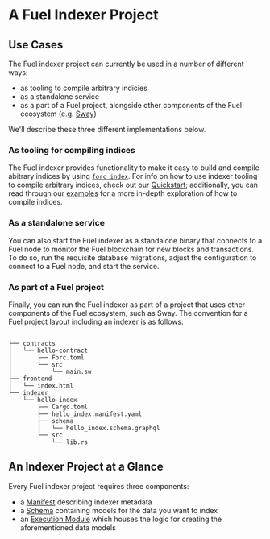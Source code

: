 # A Fuel Indexer Project

## Use Cases

The Fuel indexer project can currently be used in a number of different ways:

- as tooling to compile arbitrary indicies
- as a standalone service
- as a part of a Fuel project, alongside other components of the Fuel ecosystem (e.g. [Sway](https://fuellabs.github.io/sway))

We'll describe these three different implementations below.

### As tooling for compiling indices

The Fuel indexer provides functionality to make it easy to build and compile abitrary indices by using [`forc index`](../plugins/forc-index/index.md). For info on how to use indexer tooling to compile arbitrary indices, check out our [Quickstart](./../quickstart/index.md); additionally, you can read through our [examples](../examples/index.md) for a more in-depth exploration of how to compile indices.

### As a standalone service

You can also start the Fuel indexer as a standalone binary that connects to a Fuel node to monitor the Fuel blockchain for new blocks and transactions. To do so, run the requisite database migrations, adjust the configuration to connect to a Fuel node, and start the service.

### As part of a Fuel project

Finally, you can run the Fuel indexer as part of a project that uses other components of the Fuel ecosystem, such as Sway. The convention for a Fuel project layout including an indexer is as follows:

```text
.
├── contracts
│   └── hello-contract
│       ├── Forc.toml
│       └── src
│           └── main.sw
├── frontend
│   └── index.html
└── indexer
    └── hello-index
        ├── Cargo.toml
        ├── hello_index.manifest.yaml
        ├── schema
        │   └── hello_index.schema.graphql
        └── src
            └── lib.rs
```

## An Indexer Project at a Glance

Every Fuel indexer project requires three components:

- a [Manifest](../components/assets/manifest.md) describing indexer metadata
- a [Schema](../components/assets/schema.md) containing models for the data you want to index
- an [Execution Module](../components/assets/module.md) which houses the logic for creating the aforementioned data models
